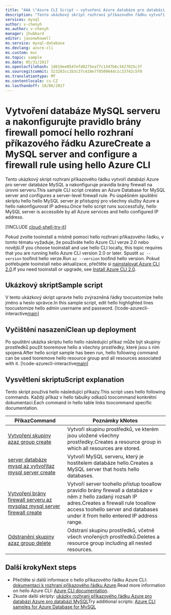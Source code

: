 ```yaml
---
title: "AAA \"Azure CLI Script – vytvoření Azure databáze pro databázi MySQL | Microsoft Docs\""
description: "Tento ukázkový skript rozhraní příkazového řádku vytvoří databázi Azure pro server databáze MySQL a nakonfiguruje pravidla brány firewall na úrovni serveru."
services: mysql
author: v-chenyh
ms.author: v-chenyh
manager: jhubbard
editor: jasonwhowell
ms.service: mysql-database
ms.devlang: azure-cli
ms.custom: mvc
ms.topic: sample
ms.date: 05/31/2017
ms.openlocfilehash: 1d619ee0547efd8275eaf7c1347b6c3427025c3f
ms.sourcegitcommit: 523283cc1b3c37c428e77850964dc1c33742c5f0
ms.translationtype: MT
ms.contentlocale: cs-CZ
ms.lasthandoff: 10/06/2017
---
```

# <a name="create-a-mysql-server-and-configure-a-firewall-rule-using-hello-azure-cli"></a><span data-ttu-id="bce4b-103">Vytvoření databáze MySQL serveru a nakonfigurujte pravidlo brány firewall pomocí hello rozhraní příkazového řádku Azure</span><span class="sxs-lookup"><span data-stu-id="bce4b-103">Create a MySQL server and configure a firewall rule using hello Azure CLI</span></span>
<span data-ttu-id="bce4b-104">Tento ukázkový skript rozhraní příkazového řádku vytvoří databázi Azure pro server databáze MySQL a nakonfiguruje pravidla brány firewall na úrovni serveru.</span><span class="sxs-lookup"><span data-stu-id="bce4b-104">This sample CLI script creates an Azure Database for MySQL server and configures a server-level firewall rule.</span></span> <span data-ttu-id="bce4b-105">Po úspěšném spuštění skriptu hello hello MySQL server je přístupný pro všechny služby Azure a hello nakonfigurovat IP adresu.</span><span class="sxs-lookup"><span data-stu-id="bce4b-105">Once hello script runs successfully, hello MySQL server is accessible by all Azure services and hello configured IP address.</span></span>

[!INCLUDE [cloud-shell-try-it](../../../includes/cloud-shell-try-it.md)]

<span data-ttu-id="bce4b-106">Pokud zvolte tooinstall a místně pomocí hello rozhraní příkazového řádku, v tomto tématu vyžaduje, že používáte hello Azure CLI verze 2.0 nebo novější.</span><span class="sxs-lookup"><span data-stu-id="bce4b-106">If you choose tooinstall and use hello CLI locally, this topic requires that you are running hello Azure CLI version 2.0 or later.</span></span> <span data-ttu-id="bce4b-107">Spustit `az --version` toofind hello verze.</span><span class="sxs-lookup"><span data-stu-id="bce4b-107">Run `az --version` toofind hello version.</span></span> <span data-ttu-id="bce4b-108">Pokud potřebujete tooinstall nebo aktualizace, přečtěte si [nainstalovat Azure CLI 2.0]( /cli/azure/install-azure-cli).</span><span class="sxs-lookup"><span data-stu-id="bce4b-108">If you need tooinstall or upgrade, see [Install Azure CLI 2.0]( /cli/azure/install-azure-cli).</span></span> 

## <a name="sample-script"></a><span data-ttu-id="bce4b-109">Ukázkový skript</span><span class="sxs-lookup"><span data-stu-id="bce4b-109">Sample script</span></span>
<span data-ttu-id="bce4b-110">V tento ukázkový skript upravte hello zvýrazněná řádky toocustomize hello jméno a heslo správce.</span><span class="sxs-lookup"><span data-stu-id="bce4b-110">In this sample script, edit hello highlighted lines toocustomize hello admin username and password.</span></span>
[!code-azurecli-interactive[main](../../../cli_scripts/mysql/create-mysql-server-and-firewall-rule/create-mysql-server-and-firewall-rule.sh?highlight=15-16 "Create an Azure Database for MySQL, and server-level firewall rule.")]

## <a name="clean-up-deployment"></a><span data-ttu-id="bce4b-111">Vyčištění nasazení</span><span class="sxs-lookup"><span data-stu-id="bce4b-111">Clean up deployment</span></span>
<span data-ttu-id="bce4b-112">Po spuštění ukázka skriptu hello hello následující příkaz může být skupiny prostředků použít tooremove hello a všechny prostředky, které jsou s ním spojená.</span><span class="sxs-lookup"><span data-stu-id="bce4b-112">After hello script sample has been run, hello following command can be used tooremove hello resource group and all resources associated with it.</span></span>
[!code-azurecli-interactive[main](../../../cli_scripts/mysql/create-mysql-server-and-firewall-rule/delete-mysql.sh "Delete hello resource group.")]

## <a name="script-explanation"></a><span data-ttu-id="bce4b-113">Vysvětlení skriptu</span><span class="sxs-lookup"><span data-stu-id="bce4b-113">Script explanation</span></span>
<span data-ttu-id="bce4b-114">Tento skript používá hello následující příkazy.</span><span class="sxs-lookup"><span data-stu-id="bce4b-114">This script uses hello following commands.</span></span> <span data-ttu-id="bce4b-115">Každý příkaz v hello tabulky odkazů toocommand konkrétní dokumentaci.</span><span class="sxs-lookup"><span data-stu-id="bce4b-115">Each command in hello table links toocommand specific documentation.</span></span>

| <span data-ttu-id="bce4b-116">**Příkaz**</span><span class="sxs-lookup"><span data-stu-id="bce4b-116">**Command**</span></span> | <span data-ttu-id="bce4b-117">**Poznámky k**</span><span class="sxs-lookup"><span data-stu-id="bce4b-117">**Notes**</span></span> |
|---|---|
| [<span data-ttu-id="bce4b-118">Vytvoření skupiny az</span><span class="sxs-lookup"><span data-stu-id="bce4b-118">az group create</span></span>](/cli/azure/group#create) | <span data-ttu-id="bce4b-119">Vytvoří skupinu prostředků, ve kterém jsou uložené všechny prostředky.</span><span class="sxs-lookup"><span data-stu-id="bce4b-119">Creates a resource group in which all resources are stored.</span></span> |
| [<span data-ttu-id="bce4b-120">server databáze mysql az vytvořit</span><span class="sxs-lookup"><span data-stu-id="bce4b-120">az mysql server create</span></span>](/cli/azure/mysql/server#create) | <span data-ttu-id="bce4b-121">Vytvoří MySQL serveru, který je hostitelem databáze hello.</span><span class="sxs-lookup"><span data-stu-id="bce4b-121">Creates a MySQL server that hosts hello databases.</span></span> |
| [<span data-ttu-id="bce4b-122">Vytvoření brány firewall serveru az mysql</span><span class="sxs-lookup"><span data-stu-id="bce4b-122">az mysql server firewall create</span></span>](/cli/azure/mysql/server/firewall-rule#create) | <span data-ttu-id="bce4b-123">Vytvoří server toohello přístup tooallow pravidlo brány firewall a databáze v něm z hello zadaný rozsah IP adres.</span><span class="sxs-lookup"><span data-stu-id="bce4b-123">Creates a firewall rule tooallow access toohello server and databases under it from hello entered IP address range.</span></span> |
| [<span data-ttu-id="bce4b-124">Odstranění skupiny az</span><span class="sxs-lookup"><span data-stu-id="bce4b-124">az group delete</span></span>](/cli/azure/group#delete) | <span data-ttu-id="bce4b-125">Odstraní skupinu prostředků, včetně všech vnořených prostředků.</span><span class="sxs-lookup"><span data-stu-id="bce4b-125">Deletes a resource group including all nested resources.</span></span> |

## <a name="next-steps"></a><span data-ttu-id="bce4b-126">Další kroky</span><span class="sxs-lookup"><span data-stu-id="bce4b-126">Next steps</span></span>
- <span data-ttu-id="bce4b-127">Přečtěte si další informace o hello příkazového řádku Azure CLI: [dokumentaci k rozhraní příkazového řádku Azure](/cli/azure/overview).</span><span class="sxs-lookup"><span data-stu-id="bce4b-127">Read more information on hello Azure CLI: [Azure CLI documentation](/cli/azure/overview).</span></span>
- <span data-ttu-id="bce4b-128">Zkuste další skripty: [ukázky rozhraní příkazového řádku Azure pro databázi Azure pro databázi MySQL](../sample-scripts-azure-cli.md)</span><span class="sxs-lookup"><span data-stu-id="bce4b-128">Try additional scripts: [Azure CLI samples for Azure Database for MySQL](../sample-scripts-azure-cli.md)</span></span>
